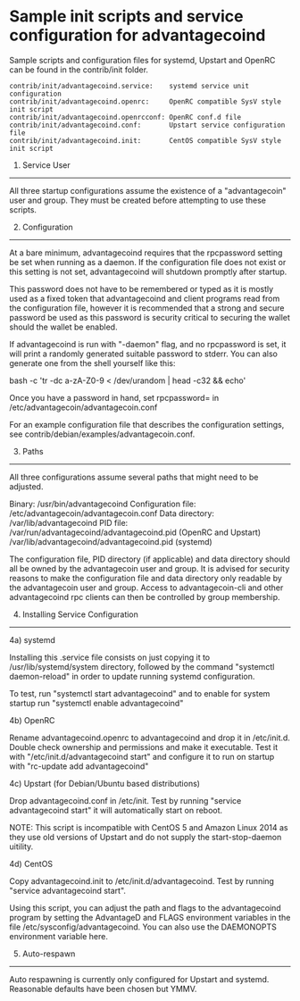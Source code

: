 Sample init scripts and service configuration for advantagecoind
==========================================================

Sample scripts and configuration files for systemd, Upstart and OpenRC
can be found in the contrib/init folder.

    contrib/init/advantagecoind.service:    systemd service unit configuration
    contrib/init/advantagecoind.openrc:     OpenRC compatible SysV style init script
    contrib/init/advantagecoind.openrcconf: OpenRC conf.d file
    contrib/init/advantagecoind.conf:       Upstart service configuration file
    contrib/init/advantagecoind.init:       CentOS compatible SysV style init script

1. Service User
---------------------------------

All three startup configurations assume the existence of a "advantagecoin" user
and group.  They must be created before attempting to use these scripts.

2. Configuration
---------------------------------

At a bare minimum, advantagecoind requires that the rpcpassword setting be set
when running as a daemon.  If the configuration file does not exist or this
setting is not set, advantagecoind will shutdown promptly after startup.

This password does not have to be remembered or typed as it is mostly used
as a fixed token that advantagecoind and client programs read from the configuration
file, however it is recommended that a strong and secure password be used
as this password is security critical to securing the wallet should the
wallet be enabled.

If advantagecoind is run with "-daemon" flag, and no rpcpassword is set, it will
print a randomly generated suitable password to stderr.  You can also
generate one from the shell yourself like this:

bash -c 'tr -dc a-zA-Z0-9 < /dev/urandom | head -c32 && echo'

Once you have a password in hand, set rpcpassword= in /etc/advantagecoin/advantagecoin.conf

For an example configuration file that describes the configuration settings,
see contrib/debian/examples/advantagecoin.conf.

3. Paths
---------------------------------

All three configurations assume several paths that might need to be adjusted.

Binary:              /usr/bin/advantagecoind
Configuration file:  /etc/advantagecoin/advantagecoin.conf
Data directory:      /var/lib/advantagecoind
PID file:            /var/run/advantagecoind/advantagecoind.pid (OpenRC and Upstart)
                     /var/lib/advantagecoind/advantagecoind.pid (systemd)

The configuration file, PID directory (if applicable) and data directory
should all be owned by the advantagecoin user and group.  It is advised for security
reasons to make the configuration file and data directory only readable by the
advantagecoin user and group.  Access to advantagecoin-cli and other advantagecoind rpc clients
can then be controlled by group membership.

4. Installing Service Configuration
-----------------------------------

4a) systemd

Installing this .service file consists on just copying it to
/usr/lib/systemd/system directory, followed by the command
"systemctl daemon-reload" in order to update running systemd configuration.

To test, run "systemctl start advantagecoind" and to enable for system startup run
"systemctl enable advantagecoind"

4b) OpenRC

Rename advantagecoind.openrc to advantagecoind and drop it in /etc/init.d.  Double
check ownership and permissions and make it executable.  Test it with
"/etc/init.d/advantagecoind start" and configure it to run on startup with
"rc-update add advantagecoind"

4c) Upstart (for Debian/Ubuntu based distributions)

Drop advantagecoind.conf in /etc/init.  Test by running "service advantagecoind start"
it will automatically start on reboot.

NOTE: This script is incompatible with CentOS 5 and Amazon Linux 2014 as they
use old versions of Upstart and do not supply the start-stop-daemon uitility.

4d) CentOS

Copy advantagecoind.init to /etc/init.d/advantagecoind. Test by running "service advantagecoind start".

Using this script, you can adjust the path and flags to the advantagecoind program by
setting the AdvantageD and FLAGS environment variables in the file
/etc/sysconfig/advantagecoind. You can also use the DAEMONOPTS environment variable here.

5. Auto-respawn
-----------------------------------

Auto respawning is currently only configured for Upstart and systemd.
Reasonable defaults have been chosen but YMMV.
